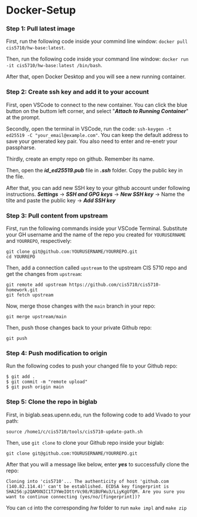 # Docker-Setup
### Step 1: Pull latest image 
First, run the following code inside your commind line window: `docker pull cis5710/hw-base:latest`.
    
Then, run the following code inside your command line window: `docker run -it cis5710/hw-base:latest /bin/bash`.

After that, open Docker Desktop and you will see a new running container.

### Step 2: Create ssh key and add it to your account 
First, open VSCode to connect to the new container. You can click the blue button on the buttom left corner, and select "***Attach to Running Container***" at the prompt.   

Secondly, open the terminal in VSCode, run the code: `ssh-keygen -t ed25519 -C "your_email@example.com"`. You can keep the default address to save your generated key pair. You also need to enter
and re-enetr your passpharse.

Thirdly, create an empty repo on github. Remember its name.

Then, open the ***id_ed25519.pub*** file in ***.ssh*** folder. Copy the public key in the file.

After that, you can add new SSH key to your github account under following instructions. 
***Settings*** -> ***SSH and GPG keys*** -> ***New SSH key*** -> Name the tilte and paste the public key -> ***Add SSH key***

### Step 3: Pull content from upstream
First, run the following commands inside your VSCode Terminal. Substitute your GH username and the name of the repo you created for `YOURUSERNAME` and `YOURREPO`, respectively:
```
git clone git@github.com:YOURUSERNAME/YOURREPO.git
cd YOURREPO
```
Then, add a connection called `upstream` to the upstream CIS 5710 repo and get the changes from `upstream`:
```
git remote add upstream https://github.com/cis5710/cis5710-homework.git
git fetch upstream
```
Now, merge those changes with the `main` branch in your repo:
```
git merge upstream/main
```
Then, push those changes back to your private Github repo:
```
git push
```

### Step 4: Push modification to origin
Run the following codes to push your changed file to your Github repo:
```
$ git add .
$ git commit -m "remote upload"
$ git push origin main
```

### Step 5: Clone the repo in biglab
First, in biglab.seas.upenn.edu, run the following code to add Vivado to your path:
```
source /home1/c/cis5710/tools/cis5710-update-path.sh
```

Then, use ```git clone``` to clone your Github repo inside your biglab:
```
git clone git@github.com:YOURUSERNAME/YOURREPO.git
```

After that you will a message like below, enter ***yes*** to successfully clone the repo:
```
Cloning into 'cis5710'... The authenticity of host 'github.com (140.82.114.4)' can't be established. ECDSA key fingerprint is SHA256:p2QAMXNIC1TJYWeIOttrVc98/R1BUFWu3/LiyKgUfQM. Are you sure you want to continue connecting (yes/no/[fingerprint])?
```

You can ```cd``` into the corresponding *hw* folder to run ```make impl``` and ```make zip```
